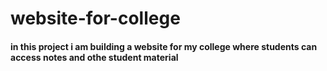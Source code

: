 # website-for-college
#### in this project i am building a website for my college where students can access notes and othe student material
